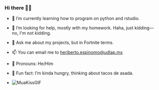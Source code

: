 ### Hi there 👋😁

- 🌱 I’m currently learning how to program on python and rstudio.
- 😬 I’m looking for help, mostly with my homework. Haha, just kidding—no, I'm not kidding.
- 💬 Ask me about my projects, but in Fortnite terms.
- 📫 You can email me to heriberto.espinomo@udlap.mx
- 🐧 Pronouns: He/Him
- 🌮 Fun fact: I’m kinda hungry, thinking about tacos de asada.

- ![MuaKissGIF](https://github.com/heritaco/heritaco/assets/154515410/fac44587-c456-4564-8866-3daae7317e52)
